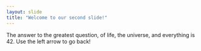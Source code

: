 ```yaml
---
layout: slide
title: "Welcome to our second slide!"
---
```

The answer to the greatest question, of life, the universe, and everything is 42.
Use the left arrow to go back!
